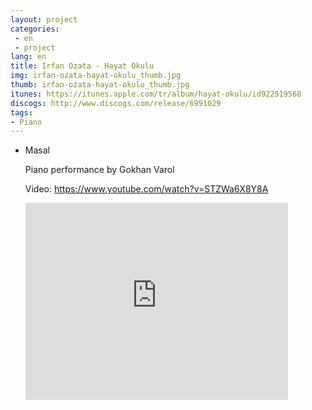 ```yaml
---
layout: project
categories:
 - en
 - project
lang: en
title: Irfan Ozata - Hayat Okulu
img: irfan-ozata-hayat-okulu_thumb.jpg
thumb: irfan-ozata-hayat-okulu_thumb.jpg
itunes: https://itunes.apple.com/tr/album/hayat-okulu/id922519568
discogs: http://www.discogs.com/release/6991029
tags: 
- Piano
---
```


- Masal 
  
  Piano performance by Gokhan Varol

  Video: https://www.youtube.com/watch?v=STZWa6X8Y8A

  <iframe width="420" height="315" src="https://www.youtube.com/embed/STZWa6X8Y8A" frameborder="0" allowfullscreen></iframe>
  

